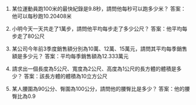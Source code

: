 1. 某位運動員跑100米的最快紀錄是9.8秒，請問他每秒可以跑多少米？
答案：他可以每秒跑10.20408米

2. 小明今天一天共走了1萬步，請問他平均每步走了多少公尺？
答案：他平均每步走了80公尺

3. 某公司今年前3季度銷售額分別為10萬、12萬、15萬元，請問其平均每季銷售額是多少元？
答案：平均每季銷售額為12.333萬元

4. 請求出一個長度為5公尺、寬度為2公尺、高度為1公尺的長方體的體積是多少？
答案：該長方體的體積為10立方公尺

5. 某人腰圍為90公分、臀圍為100公分，請問他的腰臀比是多少？
答案：他的腰臀比為0.9